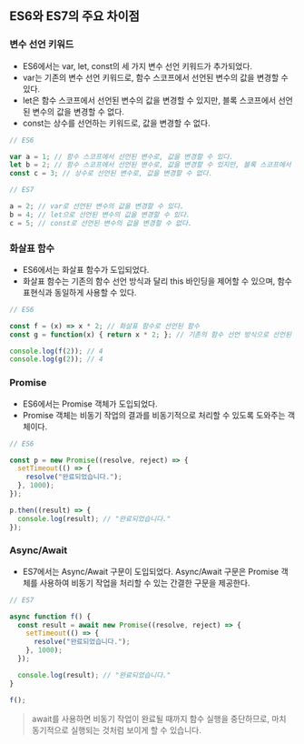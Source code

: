 
## ES6와 ES7의 주요 차이점
###  변수 선언 키워드
- ES6에서는 var, let, const의 세 가지 변수 선언 키워드가 추가되었다.
- var는 기존의 변수 선언 키워드로, 함수 스코프에서 선언된 변수의 값을 변경할 수 있다. 
- let은 함수 스코프에서 선언된 변수의 값을 변경할 수 있지만, 블록 스코프에서 선언된 변수의 값을 변경할 수 없다.
- const는 상수를 선언하는 키워드로, 값을 변경할 수 없다.


```javascript
// ES6

var a = 1; // 함수 스코프에서 선언된 변수로, 값을 변경할 수 있다.
let b = 2; // 함수 스코프에서 선언된 변수로, 값을 변경할 수 있지만, 블록 스코프에서 선언된 변수의 값을 변경할 수 없다.
const c = 3; // 상수로 선언된 변수로, 값을 변경할 수 없다.

// ES7

a = 2; // var로 선언된 변수의 값을 변경할 수 있다.
b = 4; // let으로 선언된 변수의 값을 변경할 수 있다.
c = 5; // const로 선언된 변수의 값을 변경할 수 없다.
```


### 화살표 함수
- ES6에서는 화살표 함수가 도입되었다. 
- 화살표 함수는 기존의 함수 선언 방식과 달리 this 바인딩을 제어할 수 있으며, 함수 표현식과 동일하게 사용할 수 있다.

```javascript
// ES6

const f = (x) => x * 2; // 화살표 함수로 선언된 함수
const g = function(x) { return x * 2; }; // 기존의 함수 선언 방식으로 선언된 함수

console.log(f(2)); // 4
console.log(g(2)); // 4
```

### Promise
- ES6에서는 Promise 객체가 도입되었다.
- Promise 객체는 비동기 작업의 결과를 비동기적으로 처리할 수 있도록 도와주는 객체이다.


```javascript
// ES6

const p = new Promise((resolve, reject) => {
  setTimeout(() => {
    resolve("완료되었습니다.");
  }, 1000);
});

p.then((result) => {
  console.log(result); // "완료되었습니다."
});
```

### Async/Await
- ES7에서는 Async/Await 구문이 도입되었다. Async/Await 구문은 Promise 객체를 사용하여 비동기 작업을 처리할 수 있는 간결한 구문을 제공한다.


```javascript
// ES7 

async function f() {
  const result = await new Promise((resolve, reject) => {
    setTimeout(() => {
      resolve("완료되었습니다.");
    }, 1000);
  });

  console.log(result); // "완료되었습니다."
}

f();
```

> await를 사용하면 비동기 작업이 완료될 때까지 함수 실행을 중단하므로, 마치 동기적으로 실행되는 것처럼 보이게 할 수 있습니다.